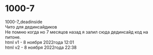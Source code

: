 # 1000-7
1000-7_deadinside <br/>
Чито для дединсайдиков  <br/>
Не помню когда но 7 месяцов назад я залил сюда дединсайд код на питоне. <br/> 
html v1 - 8 ноября 2022года 12:01 <br/>
html v2 - 8 ноября 2022года 22:38 <br/>
